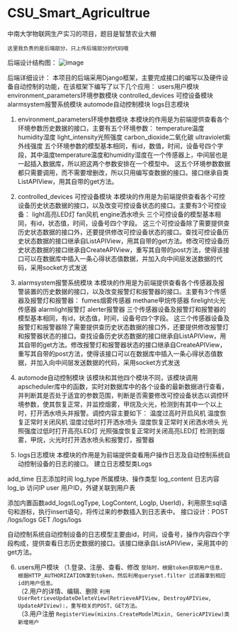 # CSU_Smart_Agricultrue
中南大学物联网生产实习的项目，题目是智慧农业大棚
```
这里我负责的是后端部分，只上传后端部分的代码哦
```

后端设计结构图：
![image](https://user-images.githubusercontent.com/50700026/126894322-7c7949b2-9568-4156-8a14-9c8060417b67.png)

后端详细设计：
本项目的后端采用Django框架，主要完成接口的编写以及硬件设备自动控制的功能，在该框架下编写了以下几个应用：
users用户模块
environment_parameters环境参数模块
controlled_devices 可控设备模块
alarmsystem报警系统模块
automode自动控制模块
logs日志模块

1.	environment_parameters环境参数模块
本模块的作用是为前端提供查看各个环境参数历史数据的接口，主要有五个环境参数：
		temperature温度
humidity湿度
light_intensity光照强度
carbon_dioxide二氧化碳
ultraviolet紫外线强度
	五个环境参数的模型基本相同，有id，数值，时间，设备号四个字段，其中温度temperature温度和humidity湿度在一个传感器上，中间层也是一起插入数据库，所以把这两个参数安排在一个模型中。
	这五个环境参数数据都只需要调用，而不需要增删改，所以只用编写查数据的接口。接口继承自类ListAPIView，用其自带的get方法。
2.	controlled_devices 可控设备模块
本模块的作用是为前端提供查看各个可控设备历史状态数据的接口，以及改变可控设备状态的接口。主要有3个可控设备：
		light高亮LED灯
		fan风机
		engine洒水喷头
三个可控设备的模型基本相同，有id，状态值，时间，设备号四个字段。
这三个可控设备除了需要提供查历史状态数据的接口外，还要提供修改可控设备状态的接口。查找可控设备历史状态数据的接口继承自ListAPIView，用其自带的get方法。修改可控设备历史状态数据的接口继承自CreateAPIView，重写其自带的post方法，使得该接口可以在数据库中插入一条心得状态值数据，并加入向中间层发送数据的代码，采用socket方式发送
3.	alarmsystem报警系统模块
本模块的作用是为前端提供查看各个传感器及报警装置的历史数据的接口，以及改变报警灯和报警器的接口。主要有3个传感器及报警灯和报警器：
fumes烟雾传感器
methane甲烷传感器
firelight火光传感器
alarmlight报警灯
alerter报警器
三个传感器设备及报警灯和报警器的模型基本相同，有id，状态值，时间，设备号四个字段。
这三个传感器设备及报警灯和报警器除了需要提供查历史状态数据的接口外，还要提供修改报警灯和报警器状态的接口。查找设备历史状态数据的接口继承自ListAPIView，用其自带的get方法。修改报警灯和报警器状态的接口继承自CreateAPIView，重写其自带的post方法，使得该接口可以在数据库中插入一条心得状态值数据，并加入向中间层发送数据的代码，采用socket方式发送

4.	automode自动控制模块
该模块和其他四个模块不同，该模块调用apscheduler库中的函数，实时对数据库中的各个设备的最新数据进行查看，并判断其是否处于适宜的参数范围，判断是否需要修改可控设备状态以调控环境参数，使其恢复正常，并监控烟雾，甲烷及火光，检测到有其中一个以上时，打开洒水喷头并报警。调控内容主要如下：
		温度过高时开启风机
		温度恢复正常时关闭风机
		湿度过低时打开洒水喷头
		湿度恢复正常时关闭洒水喷头
		光照强度过低时打开高亮LED灯
		光照强度恢复正常时关闭高亮LED灯
		检测到烟雾，甲烷，火光时打开洒水喷头和报警灯，报警器
5.	logs日志模块
本模块的作用是为前端提供查看用户操作日志及自动控制系统自动控制设备的日志的接口。
建立日志模型类Logs

add_time	日志添加时间
log_type	所属模块、操作类型
log_content	日志内容
log_ip	访问IP
user	用户ID，外键关联到用户表

添加内置函数add_logs(LogType, LogContent, LogIp, UserId)，利用原生sql语句和游标，执行insert语句，将传过来的参数插入到日志表中。
接口设计：POST /logs/logs    GET /logs/logs

自动控制系统自动控制设备的日志模型主要由id，时间，设备号，操作内容四个字段构成，提供查看日志历史数据的接口。该接口继承自ListAPIView，采用其中的get方法。

6.	users用户模块
（1.登录、注册、查看、修改
```登陆时，根据token获取用户信息，根据HTTP_AUTHORIZATION拿到token，然后利用queryset.filter 过滤器拿到相应id的用户信息。```<br />
（2.用户的详情、编辑、删除
```利用UserRetrieveUpdateDeleteView(RetrieveAPIView, DestroyAPIView, UpdateAPIView):，重写相关的POST、GET方法。```<br />
（3.用户注册
```RegisterView(mixins.CreateModelMixin, GenericAPIView)类新增用户```<br />
